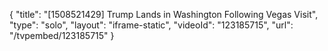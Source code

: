 {
    "title": "[1508521429] Trump Lands in Washington Following Vegas Visit",
    "type": "solo",
    "layout": "iframe-static",
    "videoId": "123185715",
    "url": "\/tvpembed\/123185715"
}